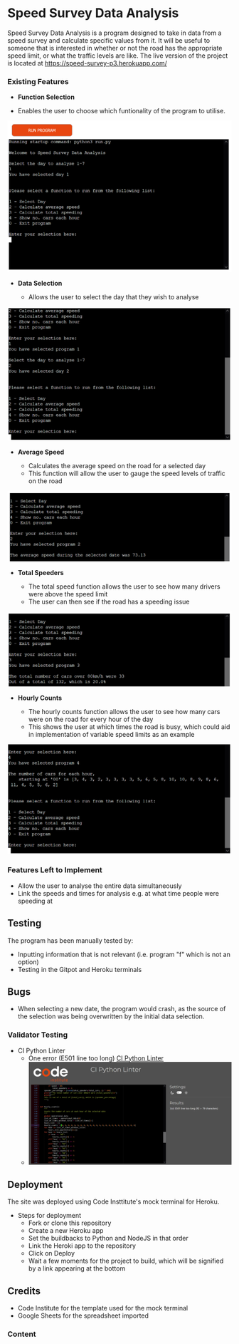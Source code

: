 # Speed Survey Data Analysis

Speed Survey Data Analysis is a program designed to take in data from a speed survey and calculate specific values from it.
It will be useful to someone that is interested in whether or not the road has the appropriate speed limit, or what the traffic levels are like.
The live version of the project is located at https://speed-survey-p3.herokuapp.com/

### Existing Features

- __Function Selection__

- Enables the user to choose which funtionality of the program to utilise.

![Function Selection](assets/images/function-select.png)

- __Data Selection__

  - Allows the user to select the day that they wish to analyse

![Data Selection](assets/images/data-selection.png)

- __Average Speed__

  - Calculates the average speed on the road for a selected day
  - This function will allow the user to gauge the speed levels of traffic on the road

![Average Speed](assets/images/average-speed.png)

- __Total Speeders__

  - The total speed function allows the user to see how many drivers were above the speed limit
  - The user can then see if the road has a speeding issue

![Total Speeders](assets/images/total-speeding.png)

- __Hourly Counts__ 

  - The hourly counts function allows the user to see how many cars were on the road for every hour of the day
  - This shows the user at which times the road is busy, which could aid in implementation of variable speed limits as an example

![Hourly Counts](assets/images/hourly_counts.png)

### Features Left to Implement

- Allow the user to analyse the entire data simultaneously
- Link the speeds and times for analysis e.g. at what time people were speeding at

## Testing 

The program has been manually tested by:
- Inputting information that is not relevant (i.e. program "f" which is not an option)
- Testing in the Gitpot and Heroku terminals

## Bugs

- When selecting a new date, the program would crash, as the source of the selection was being overwritten by the initial data selection.

### Validator Testing 

- CI Python Linter
  - One error (E501 line too long)  [CI Python Linter](https://pep8ci.herokuapp.com/#)
  - ![Python Linter](assets/images/python-linter.png)

## Deployment

The site was deployed using Code Insttitute's mock terminal for Heroku.

- Steps for deployment
  - Fork or clone this repository
  - Create a new Heroku app
  - Set the buildbacks to Python and NodeJS in that order
  - Link the Heroki app to the repository
  - Click on Deploy
  - Wait a few moments for the project to build, which will be signified by a link appearing at the bottom

## Credits 

- Code Institute for the template used for the mock terminal
- Google Sheets for the spreadsheet imported

### Content 